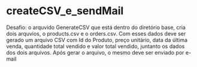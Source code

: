 # createCSV_e_sendMail

Desafio: o arquvido GenerateCSV que está dentro do diretório base, cria dois arquvios, o products.csv e o orders.csv. Com esses dados deve ser gerado um arquivo CSV com Id do Produto, preço unitário, data da última venda, quantidade total vendido e valor total vendido, juntanto os dados dos dois arquivos. Após gerar o arquivo, o mesmo deve ser enviado por e-mail
